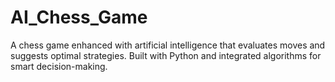 # AI_Chess_Game
A chess game enhanced with artificial intelligence that evaluates moves and suggests optimal strategies. Built with Python and integrated algorithms for smart decision-making.
